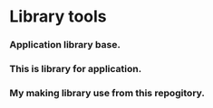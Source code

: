 Library tools
=============

### Application library base.
### This is library for application.
### My making library use from this repogitory.
